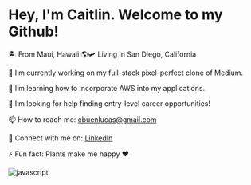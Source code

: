 <h1>Hey, I'm Caitlin. Welcome to my Github!</h1>

🏝 From Maui, Hawaii 🌎🛩 Living in San Diego, California

🔭 I’m currently working on my full-stack pixel-perfect clone of Medium.

🌱 I’m learning how to incorporate AWS into my applications.

🤔 I’m looking for help finding entry-level career opportunities!

📫 How to reach me: cbuenlucas@gmail.com

👥 Connect with me on: <a href="https://www.linkedin.com/in/caitlin-buen-lucas/">LinkedIn</a>

⚡ Fun fact: Plants make me happy ♥️

![javascript](https://img.shields.io/badge/Javascript-F7DF1E?style=for-the-badge&logo=Js&logoColor=white)
